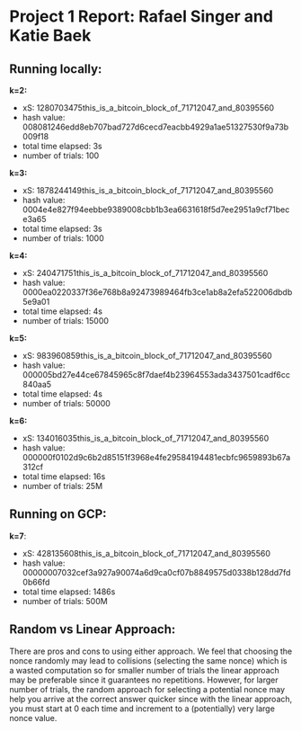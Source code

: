 # Project 1 Report: Rafael Singer and Katie Baek

## Running locally:
**k=2:**  
- xS: 1280703475this_is_a_bitcoin_block_of_71712047_and_80395560  
- hash value: 008081246edd8eb707bad727d6cecd7eacbb4929a1ae51327530f9a73b009f18  
- total time elapsed: 3s  
- number of trials: 100  

**k=3:**  
- xS: 1878244149this_is_a_bitcoin_block_of_71712047_and_80395560  
- hash value: 0004e4e827f94eebbe9389008cbb1b3ea6631618f5d7ee2951a9cf71bece3a65  
- total time elapsed: 3s  
- number of trials: 1000  

**k=4:**  
- xS: 240471751this_is_a_bitcoin_block_of_71712047_and_80395560  
- hash value: 0000ea0220337f36e768b8a92473989464fb3ce1ab8a2efa522006dbdb5e9a01  
- total time elapsed: 4s  
- number of trials: 15000  

**k=5:**  
- xS: 983960859this_is_a_bitcoin_block_of_71712047_and_80395560  
- hash value: 000005bd27e44ce67845965c8f7daef4b23964553ada3437501cadf6cc840aa5  
- total time elapsed: 4s  
- number of trials: 50000  

**k=6:**  
- xS: 134016035this_is_a_bitcoin_block_of_71712047_and_80395560  
- hash value: 000000f0102d9c6b2d85151f3968e4fe29584194481ecbfc9659893b67a312cf  
- total time elapsed: 16s  
- number of trials: 25M  

## Running on GCP:
**k=7**:  
- xS: 428135608this_is_a_bitcoin_block_of_71712047_and_80395560
- hash value: 00000007032cef3a927a90074a6d9ca0cf07b8849575d0338b128dd7fd0b66fd
- total time elapsed: 1486s
- number of trials: 500M

## Random vs Linear Approach:
There are pros and cons to using either approach. We feel that choosing the nonce randomly may lead to collisions (selecting the same nonce) which is a wasted computation so for smaller number of trials the linear approach may be preferable since it guarantees no repetitions. However, for larger number of trials, the random approach for selecting a potential nonce may help you arrive at the correct answer quicker since with the linear approach, you must start at 0 each time and increment
to a (potentially) very large nonce value.
